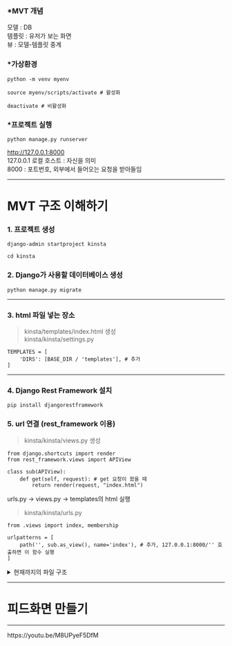 ### *MVT 개념
모델 : DB  
템플릿 : 유저가 보는 화면  
뷰 : 모델-템플릿 중계  

### *가상환경
```
python -m venv myenv
```
```
source myenv/scripts/activate # 활성화

deactivate # 비활성화
```

### *프로젝트 실행
```
python manage.py runserver
```
http://127.0.0.1:8000  
127.0.0.1 로컬 호스트 : 자신을 의미  
8000 : 포트번호, 외부에서 들어오는 요청을 받아들임
<hr/>

# MVT 구조 이해하기

### 1. 프로젝트 생성
```
django-admin startproject kinsta
```

```
cd kinsta
```

### 2. Django가 사용할 데이터베이스 생성
```
python manage.py migrate
```

<hr/>

### 3. html 파일 넣는 장소
> kinsta/templates/index.html 생성  
> kinsta/kinsta/settings.py
```
TEMPLATES = [
    'DIRS': [BASE_DIR / 'templates'], # 추가
] 
```
<hr/>

### 4. Django Rest Framework 설치
```
pip install djangorestframework
```

### 5. url 연결 (rest_framework 이용)
> kinsta/kinsta/views.py 생성
```
from django.shortcuts import render
from rest_framework.views import APIView

class sub(APIView):
    def get(self, request): # get 요청이 왔을 때
        return render(request, "index.html")
```

urls.py -> views.py -> templates의 html 실행
> kinsta/kinsta/urls.py
```
from .views import index, membership

urlpatterns = [
    path('', sub.as_view(), name='index'), # 추가, 127.0.0.1:8000/'' 호출하면 이 함수 실행    
]

```

<details>
<summary>현재까지의 파일 구조</summary>

* kinsta
  * (앱을 사용한다면 디렉토리가 위치할 곳)
  * db.sqlite3  
  * manage.py  
  * kinsta/  
      * settings.py  
      * urls.py  
      * views.py
  * templates/  
      * html 파일들
</details>

<hr/>

# 피드화면 만들기

<hr/>
https://youtu.be/M8UPyeF5DfM
